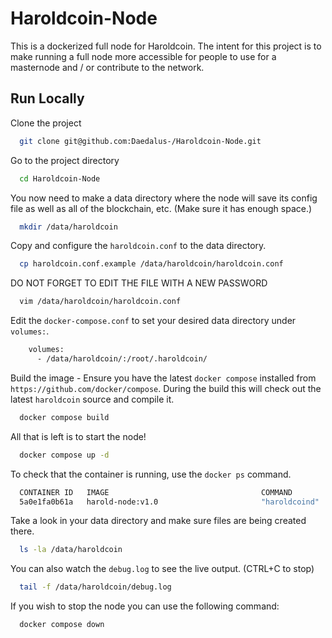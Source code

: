 
# Haroldcoin-Node 

This is a dockerized full node for Haroldcoin. The intent for this project is to make running a full node more accessible for people to use for a masternode and / or contribute to the network. 



## Run Locally

Clone the project

```bash
  git clone git@github.com:Daedalus-/Haroldcoin-Node.git
```

Go to the project directory

```bash
  cd Haroldcoin-Node
```

You now need to make a data directory where the node will save its config file as well as all of the blockchain, etc. (Make sure it has enough space.)

```bash
  mkdir /data/haroldcoin
```

Copy and configure the `haroldcoin.conf` to the data directory.

```bash
  cp haroldcoin.conf.example /data/haroldcoin/haroldcoin.conf

```

DO NOT FORGET TO EDIT THE FILE WITH A NEW PASSWORD

```bash
  vim /data/haroldcoin/haroldcoin.conf
```

Edit the `docker-compose.conf` to set your desired data directory under `volumes:`.

```bash
    volumes:
      - /data/haroldcoin/:/root/.haroldcoin/
```

Build the image - Ensure you have the latest `docker compose` installed from `https://github.com/docker/compose`. During the build this will check out the latest `haroldcoin` source and compile it.

```bash
  docker compose build
```

All that is left is to start the node!

```bash
  docker compose up -d
```

To check that the container is running, use the `docker ps` command. 

```bash
  CONTAINER ID   IMAGE                                  COMMAND            CREATED             STATUS             PORTS                                                               NAMES
  5a0e1fa0b61a   harold-node:v1.0                       "haroldcoind"      4 minutes ago       Up 17 seconds      0.0.0.0:25674->25674/tcp, 6432-6433/tcp, 0.0.0.0:25676->25676/tcp   harold-node
```

Take a look in your data directory and make sure files are being created there.

```bash
  ls -la /data/haroldcoin
```

You can also watch the `debug.log` to see the live output. (CTRL+C to stop)

```bash
  tail -f /data/haroldcoin/debug.log
```

If you wish to stop the node you can use the following command:

```bash
  docker compose down
```
